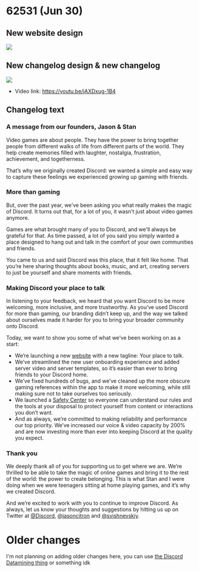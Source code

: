 # 62531 (Jun 30)
## New website design
![](https://i.imgur.com/RBLOrFu.png)
## New changelog design & new changelog
![](https://i.imgur.com/BaMKTgk.png)
* Video link: https://youtu.be/jAXDxug-1B4
## Changelog text
### A message from our founders, Jason & Stan
Video games are about people. They have the power to bring together people from different walks of life from different parts of the world. They help create memories filled with laughter, nostalgia, frustration, achievement, and togetherness.

That’s why we originally created Discord: we wanted a simple and easy way to capture these feelings we experienced growing up gaming with friends.
### More than gaming
But, over the past year, we’ve been asking you what really makes the magic of Discord. It turns out that, for a lot of you, it wasn’t just about video games anymore.

Games are what brought many of you to Discord, and we'll always be grateful for that. As time passed, a lot of you said you simply wanted a place designed to hang out and talk in the comfort of your own communities and friends.

You came to us and said Discord was this place, that it felt like home. That you’re here sharing thoughts about books, music, and art, creating servers to just be yourself and share moments with friends.
### Making Discord your place to talk
In listening to your feedback, we heard that you want Discord to be more welcoming, more inclusive, and more trustworthy. As you’ve used Discord for more than gaming, our branding didn’t keep up, and the way we talked about ourselves made it harder for you to bring your broader community onto Discord.

Today, we want to show you some of what we’ve been working on as a start:
* We’re launching a new [website](https://discord.com/new?ref=changelog) with a new tagline: Your place to talk.
* We’ve streamlined the new user onboarding experience and added server video and server templates, so it’s easier than ever to bring friends to your Discord home.
* We’ve fixed hundreds of bugs, and we’ve cleaned up the more obscure gaming references within the app to make it more welcoming, while still making sure not to take ourselves too seriously.
* We launched a [Safety Center](https://discord.com/safety) so everyone can understand our rules and the tools at your disposal to protect yourself from content or interactions you don’t want.
* And as always, we’re committed to making reliability and performance our top priority. We’ve increased our voice & video capacity by 200% and are now investing more than ever into keeping Discord at the quality you expect.
### Thank you
We deeply thank all of you for supporting us to get where we are. We’re thrilled to be able to take the magic of online games and bring it to the rest of the world: the power to create belonging. This is what Stan and I were doing when we were teenagers sitting at home playing games, and it’s why we created Discord.

And we’re excited to work with you to continue to improve Discord. As always, let us know your thoughts and suggestions by hitting us up on Twitter at [@Discord](https://twitter.com/discord), [@jasoncitron](https://twitter.com/jasoncitron) and [@svishnevskiy](https://twitter.com/svishnevskiy).

# Older changes
I'm not planning on adding older changes here, you can use [the Discord Datamining thing](https://github.com/DJScias/Discord-Datamining/commits/master) or something idk
